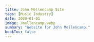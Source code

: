 ```yaml
---
title: John Mellencamp Site
tags: [Music Industry]
date: 2008-01-01
image: /mellencamp.webp
summary: "Website for John Mellencamp."
bookToc: false
---
```





